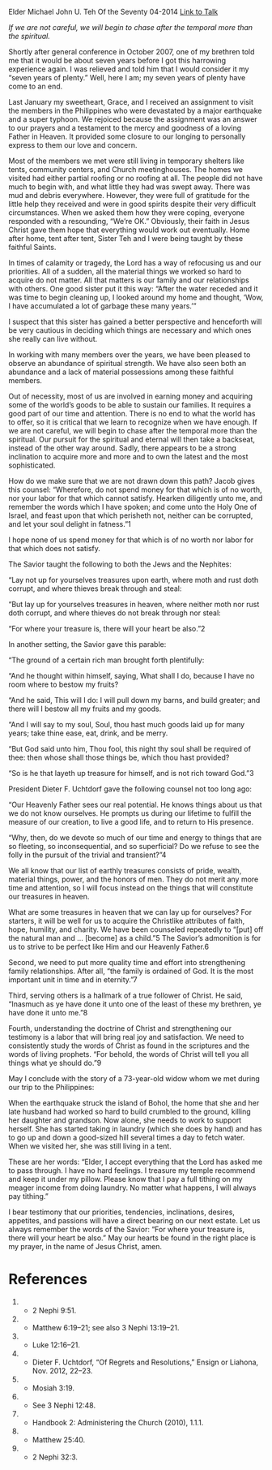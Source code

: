 Elder Michael John U. Teh
Of the Seventy
04-2014
[Link to Talk](https://www.churchofjesuschrist.org/study/general-conference/2014/04/where-your-treasure-is?lang=eng)

_If we are not careful, we will begin to chase after the temporal more than the spiritual._

Shortly after general conference in October 2007, one of my brethren told me that it would be about seven years before I got this harrowing experience again. I was relieved and told him that I would consider it my “seven years of plenty.” Well, here I am; my seven years of plenty have come to an end.

Last January my sweetheart, Grace, and I received an assignment to visit the members in the Philippines who were devastated by a major earthquake and a super typhoon. We rejoiced because the assignment was an answer to our prayers and a testament to the mercy and goodness of a loving Father in Heaven. It provided some closure to our longing to personally express to them our love and concern.

Most of the members we met were still living in temporary shelters like tents, community centers, and Church meetinghouses. The homes we visited had either partial roofing or no roofing at all. The people did not have much to begin with, and what little they had was swept away. There was mud and debris everywhere. However, they were full of gratitude for the little help they received and were in good spirits despite their very difficult circumstances. When we asked them how they were coping, everyone responded with a resounding, “We’re OK.” Obviously, their faith in Jesus Christ gave them hope that everything would work out eventually. Home after home, tent after tent, Sister Teh and I were being taught by these faithful Saints.

In times of calamity or tragedy, the Lord has a way of refocusing us and our priorities. All of a sudden, all the material things we worked so hard to acquire do not matter. All that matters is our family and our relationships with others. One good sister put it this way: “After the water receded and it was time to begin cleaning up, I looked around my home and thought, ‘Wow, I have accumulated a lot of garbage these many years.’”

I suspect that this sister has gained a better perspective and henceforth will be very cautious in deciding which things are necessary and which ones she really can live without.



In working with many members over the years, we have been pleased to observe an abundance of spiritual strength. We have also seen both an abundance and a lack of material possessions among these faithful members.

Out of necessity, most of us are involved in earning money and acquiring some of the world’s goods to be able to sustain our families. It requires a good part of our time and attention. There is no end to what the world has to offer, so it is critical that we learn to recognize when we have enough. If we are not careful, we will begin to chase after the temporal more than the spiritual. Our pursuit for the spiritual and eternal will then take a backseat, instead of the other way around. Sadly, there appears to be a strong inclination to acquire more and more and to own the latest and the most sophisticated.

How do we make sure that we are not drawn down this path? Jacob gives this counsel: “Wherefore, do not spend money for that which is of no worth, nor your labor for that which cannot satisfy. Hearken diligently unto me, and remember the words which I have spoken; and come unto the Holy One of Israel, and feast upon that which perisheth not, neither can be corrupted, and let your soul delight in fatness.”1

I hope none of us spend money for that which is of no worth nor labor for that which does not satisfy.

The Savior taught the following to both the Jews and the Nephites:

“Lay not up for yourselves treasures upon earth, where moth and rust doth corrupt, and where thieves break through and steal:

“But lay up for yourselves treasures in heaven, where neither moth nor rust doth corrupt, and where thieves do not break through nor steal:

“For where your treasure is, there will your heart be also.”2

In another setting, the Savior gave this parable:

“The ground of a certain rich man brought forth plentifully:

“And he thought within himself, saying, What shall I do, because I have no room where to bestow my fruits?

“And he said, This will I do: I will pull down my barns, and build greater; and there will I bestow all my fruits and my goods.

“And I will say to my soul, Soul, thou hast much goods laid up for many years; take thine ease, eat, drink, and be merry.

“But God said unto him, Thou fool, this night thy soul shall be required of thee: then whose shall those things be, which thou hast provided?

“So is he that layeth up treasure for himself, and is not rich toward God.”3

President Dieter F. Uchtdorf gave the following counsel not too long ago:

“Our Heavenly Father sees our real potential. He knows things about us that we do not know ourselves. He prompts us during our lifetime to fulfill the measure of our creation, to live a good life, and to return to His presence.

“Why, then, do we devote so much of our time and energy to things that are so fleeting, so inconsequential, and so superficial? Do we refuse to see the folly in the pursuit of the trivial and transient?”4

We all know that our list of earthly treasures consists of pride, wealth, material things, power, and the honors of men. They do not merit any more time and attention, so I will focus instead on the things that will constitute our treasures in heaven.

What are some treasures in heaven that we can lay up for ourselves? For starters, it will be well for us to acquire the Christlike attributes of faith, hope, humility, and charity. We have been counseled repeatedly to “[put] off the natural man and … [become] as a child.”5 The Savior’s admonition is for us to strive to be perfect like Him and our Heavenly Father.6

Second, we need to put more quality time and effort into strengthening family relationships. After all, “the family is ordained of God. It is the most important unit in time and in eternity.”7

Third, serving others is a hallmark of a true follower of Christ. He said, “Inasmuch as ye have done it unto one of the least of these my brethren, ye have done it unto me.”8

Fourth, understanding the doctrine of Christ and strengthening our testimony is a labor that will bring real joy and satisfaction. We need to consistently study the words of Christ as found in the scriptures and the words of living prophets. “For behold, the words of Christ will tell you all things what ye should do.”9

May I conclude with the story of a 73-year-old widow whom we met during our trip to the Philippines:

When the earthquake struck the island of Bohol, the home that she and her late husband had worked so hard to build crumbled to the ground, killing her daughter and grandson. Now alone, she needs to work to support herself. She has started taking in laundry (which she does by hand) and has to go up and down a good-sized hill several times a day to fetch water. When we visited her, she was still living in a tent.

These are her words: “Elder, I accept everything that the Lord has asked me to pass through. I have no hard feelings. I treasure my temple recommend and keep it under my pillow. Please know that I pay a full tithing on my meager income from doing laundry. No matter what happens, I will always pay tithing.”

I bear testimony that our priorities, tendencies, inclinations, desires, appetites, and passions will have a direct bearing on our next estate. Let us always remember the words of the Savior: “For where your treasure is, there will your heart be also.” May our hearts be found in the right place is my prayer, in the name of Jesus Christ, amen.

# References
1. - 2 Nephi 9:51.
2. - Matthew 6:19–21; see also 3 Nephi 13:19–21.
3. - Luke 12:16–21.
4. - Dieter F. Uchtdorf, “Of Regrets and Resolutions,” Ensign or Liahona, Nov. 2012, 22–23.
5. - Mosiah 3:19.
6. - See 3 Nephi 12:48.
7. - Handbook 2: Administering the Church (2010), 1.1.1.
8. - Matthew 25:40.
9. - 2 Nephi 32:3.